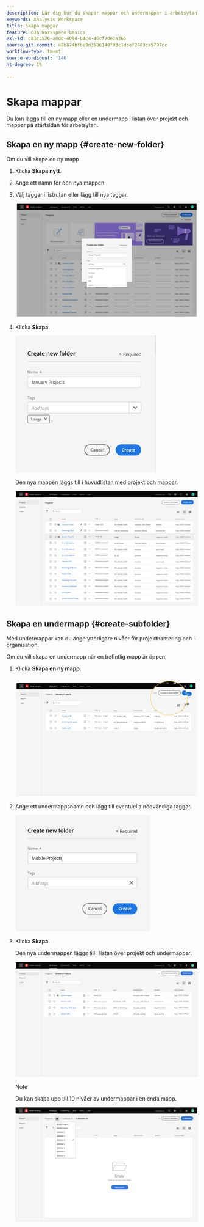 ```yaml
---
description: Lär dig hur du skapar mappar och undermappar i arbetsytan
keywords: Analysis Workspace
title: Skapa mappar
feature: CJA Workspace Basics
exl-id: c83c3526-a8d0-4094-b4c4-46cf70e1a365
source-git-commit: a8b874bfbe9d3586140f93c1dcef2403ca5707cc
workflow-type: tm+mt
source-wordcount: '146'
ht-degree: 1%

---
```


# Skapa mappar

Du kan lägga till en ny mapp eller en undermapp i listan över projekt och mappar på startsidan för arbetsytan.

## Skapa en ny mapp {#create-new-folder}

Om du vill skapa en ny mapp

1. Klicka **Skapa nytt**.

1. Ange ett namn för den nya mappen.

1. Välj taggar i listrutan eller lägg till nya taggar.

   ![](/help/analysis-workspace/build-workspace-project/assets/select-tags.png)

1. Klicka **Skapa**.

   ![](/help/analysis-workspace/build-workspace-project/assets/create.png)

   Den nya mappen läggs till i huvudlistan med projekt och mappar.

   ![](/help/analysis-workspace/build-workspace-project/assets/create-new-listed.png)

## Skapa en undermapp {#create-subfolder}

Med undermappar kan du ange ytterligare nivåer för projekthantering och -organisation.

Om du vill skapa en undermapp när en befintlig mapp är öppen

1. Klicka **Skapa en ny mapp**.

   ![](/help/analysis-workspace/build-workspace-project/assets/create-subfolder2.png)

1. Ange ett undermappsnamn och lägg till eventuella nödvändiga taggar.

   ![](/help/analysis-workspace/build-workspace-project/assets/create-subfolder-name.png)

1. Klicka **Skapa**.

   Den nya undermappen läggs till i listan över projekt och undermappar.

   ![](/help/analysis-workspace/build-workspace-project/assets/create-subfolder-added.png)

   >[!NOTE]
   >
   >Du kan skapa upp till 10 nivåer av undermappar i en enda mapp.

   ![](/help/analysis-workspace/build-workspace-project/assets/create-subfolder-limit.png)

